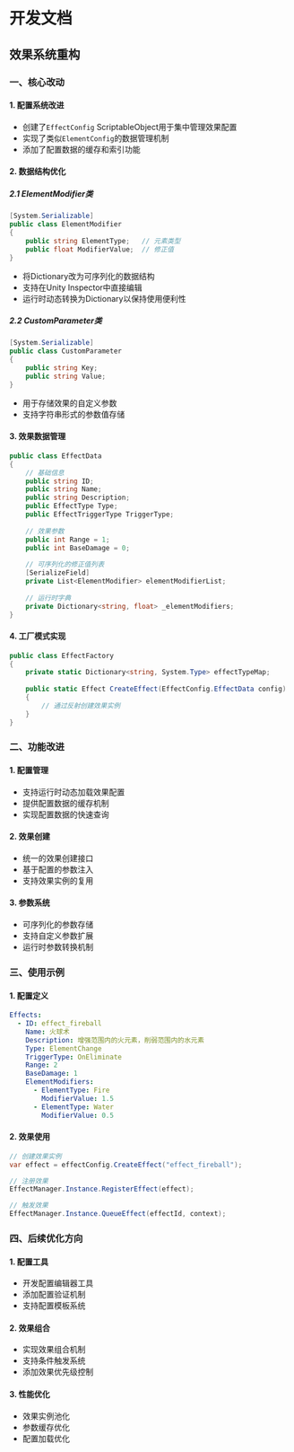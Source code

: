 # 开发文档

## 效果系统重构

### 一、核心改动

#### 1. 配置系统改进
- 创建了`EffectConfig` ScriptableObject用于集中管理效果配置
- 实现了类似`ElementConfig`的数据管理机制
- 添加了配置数据的缓存和索引功能

#### 2. 数据结构优化

##### 2.1 ElementModifier类
```csharp
[System.Serializable]
public class ElementModifier
{
    public string ElementType;   // 元素类型
    public float ModifierValue;  // 修正值
}
```
- 将Dictionary改为可序列化的数据结构
- 支持在Unity Inspector中直接编辑
- 运行时动态转换为Dictionary以保持使用便利性

##### 2.2 CustomParameter类
```csharp
[System.Serializable]
public class CustomParameter
{
    public string Key;
    public string Value;
}
```
- 用于存储效果的自定义参数
- 支持字符串形式的参数值存储

#### 3. 效果数据管理
```csharp
public class EffectData
{
    // 基础信息
    public string ID;
    public string Name;
    public string Description;
    public EffectType Type;
    public EffectTriggerType TriggerType;
    
    // 效果参数
    public int Range = 1;
    public int BaseDamage = 0;
    
    // 可序列化的修正值列表
    [SerializeField]
    private List<ElementModifier> elementModifierList;
    
    // 运行时字典
    private Dictionary<string, float> _elementModifiers;
}
```

#### 4. 工厂模式实现
```csharp
public class EffectFactory
{
    private static Dictionary<string, System.Type> effectTypeMap;
    
    public static Effect CreateEffect(EffectConfig.EffectData config)
    {
        // 通过反射创建效果实例
    }
}
```

### 二、功能改进

#### 1. 配置管理
- 支持运行时动态加载效果配置
- 提供配置数据的缓存机制
- 实现配置数据的快速查询

#### 2. 效果创建
- 统一的效果创建接口
- 基于配置的参数注入
- 支持效果实例的复用

#### 3. 参数系统
- 可序列化的参数存储
- 支持自定义参数扩展
- 运行时参数转换机制

### 三、使用示例

#### 1. 配置定义
```yaml
Effects:
  - ID: effect_fireball
    Name: 火球术
    Description: 增强范围内的火元素，削弱范围内的水元素
    Type: ElementChange
    TriggerType: OnEliminate
    Range: 2
    BaseDamage: 1
    ElementModifiers:
      - ElementType: Fire
        ModifierValue: 1.5
      - ElementType: Water
        ModifierValue: 0.5
```

#### 2. 效果使用
```csharp
// 创建效果实例
var effect = effectConfig.CreateEffect("effect_fireball");

// 注册效果
EffectManager.Instance.RegisterEffect(effect);

// 触发效果
EffectManager.Instance.QueueEffect(effectId, context);
```

### 四、后续优化方向

#### 1. 配置工具
- 开发配置编辑器工具
- 添加配置验证机制
- 支持配置模板系统

#### 2. 效果组合
- 实现效果组合机制
- 支持条件触发系统
- 添加效果优先级控制

#### 3. 性能优化
- 效果实例池化
- 参数缓存优化
- 配置加载优化
``` 